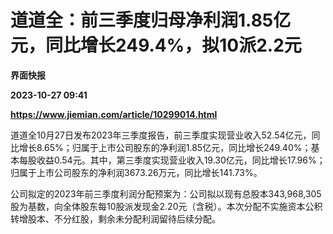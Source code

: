 # 道道全：前三季度归母净利润1.85亿元，同比增长249.4%，拟10派2.2元
**界面快报**

**2023-10-27 09:41**

**https://www.jiemian.com/article/10299014.html**

道道全10月27日发布2023年三季度报告，前三季度实现营业收入52.54亿元，同比增长8.65%；归属于上市公司股东的净利润1.85亿元，同比增长249.40%；基本每股收益0.54元。其中，第三季度实现营业收入19.30亿元，同比增长17.96%；归属于上市公司股东的净利润3673.26万元，同比增长141.73%。

公司拟定的2023年前三季度利润分配预案为：公司拟以现有总股本343,968,305股为基数，向全体股东每10股派发现金2.20元（含税）。本次分配不实施资本公积转增股本、不分红股，剩余未分配利润留待后续分配。